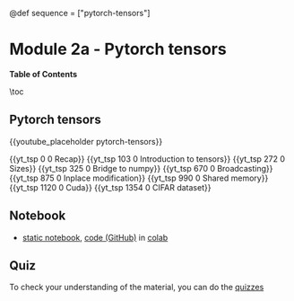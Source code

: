 @def sequence = ["pytorch-tensors"]

# Module 2a - Pytorch tensors

**Table of Contents**

\toc


## Pytorch tensors

{{youtube_placeholder pytorch-tensors}}

{{yt_tsp 0 0 Recap}}
{{yt_tsp 103 0 Introduction to tensors}}
{{yt_tsp 272 0 Sizes}}
{{yt_tsp 325 0 Bridge to numpy}}
{{yt_tsp 670 0 Broadcasting}}
{{yt_tsp 875 0 Inplace modification}}
{{yt_tsp 990 0 Shared memory}}
{{yt_tsp 1120 0 Cuda}}
{{yt_tsp 1354 0 CIFAR dataset}}

## Notebook

- [static notebook](/notebooks_md/02a_basics), [code (GitHub)](https://github.com/dataflowr/notebooks/blob/master/Module2/02a_basics.ipynb) in [colab](https://colab.research.google.com/github/dataflowr/notebooks/blob/master/Module2/02a_basics.ipynb)


## Quiz

To check your understanding of the material, you can do the [quizzes](https://dataflowr.github.io/quiz/module2a.html)

<!-- - Ask your question on the [forum](https://forum.dataflowr.com/t/lesson-2-tensors-and-automatic-differentiation/15) -->